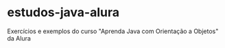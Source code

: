 # estudos-java-alura
Exercícios e exemplos do curso "Aprenda Java com Orientação a Objetos" da Alura

